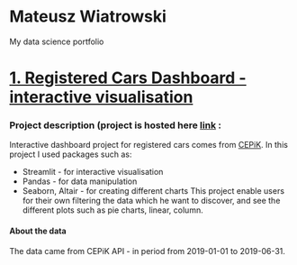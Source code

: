 # Mateusz Wiatrowski
My data science portfolio

# [1. Registered Cars Dashboard - interactive visualisation](https://github.com/zyechu/AnaliticsDash)
### Project description  (project is hosted here [link](https://share.streamlit.io/zyechu/analiticsdash/deploy/main.py) :
Interactive dashboard project for registered cars comes from [CEPiK](http://www.cepik.gov.pl/). In this project I used packages such as:
- Streamlit - for interactive visualisation
- Pandas - for data manipulation
- Seaborn, Altair - for creating different charts
This project enable users for their own filtering the data which he want to discover, and see the different plots such as pie charts, linear, column.
#### About the data
The data came from CEPiK API - in period from 2019-01-01 to 2019-06-31.

